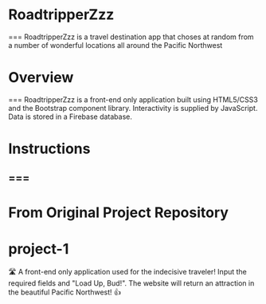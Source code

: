 # RoadtripperZzz
===
RoadtripperZzz is a travel destination app that choses at random from a number of wonderful locations all around the Pacific Northwest

# Overview
===
RoadtripperZzz is a front-end only application built using HTML5/CSS3 and the Bootstrap component library. Interactivity is supplied by JavaScript. Data is stored in a Firebase database.

# Instructions
===
---
# From Original Project Repository
# project-1
:motorway: A front-end only application used for the indecisive traveler! Input the required fields and "Load Up, Bud!". The website will return an attraction in the beautiful Pacific Northwest!  👍
